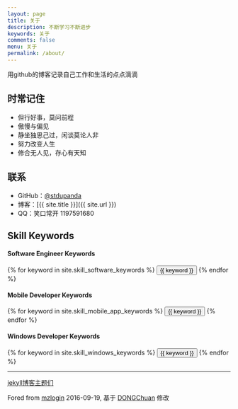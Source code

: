 ```yaml
---
layout: page
title: 关于
description: 不断学习不断进步
keywords: 关于
comments: false
menu: 关于
permalink: /about/
---
```


用github的博客记录自己工作和生活的点点滴滴


## 时常记住

* 但行好事，莫问前程
* 傲慢与偏见
* 静坐独思己过，闲谈莫论人非
* 努力改变人生
* 修合无人见，存心有天知

## 联系

* GitHub：[@stdupanda](https://github.com/stdupanda)
* 博客：[{{ site.title }}]({{ site.url }})
* QQ：笑口常开 1197591680

## Skill Keywords

#### Software Engineer Keywords
<div class="btn-inline">
    {% for keyword in site.skill_software_keywords %}
    <button class="btn btn-outline" type="button">{{ keyword }}</button>
    {% endfor %}
</div>

#### Mobile Developer Keywords
<div class="btn-inline">
    {% for keyword in site.skill_mobile_app_keywords %}
    <button class="btn btn-outline" type="button">{{ keyword }}</button>
    {% endfor %}
</div>

#### Windows Developer Keywords
<div class="btn-inline">
    {% for keyword in site.skill_windows_keywords %}
    <button class="btn btn-outline" type="button">{{ keyword }}</button>
    {% endfor %}
</div>

---

[jekyll博客主题们](http://jekyllthemes.org/)

Fored from [mzlogin](https://github.com/mzlogin/mzlogin.github.io) 2016-09-19, 基于 [DONGChuan](http://dongchuan.github.io/) 修改